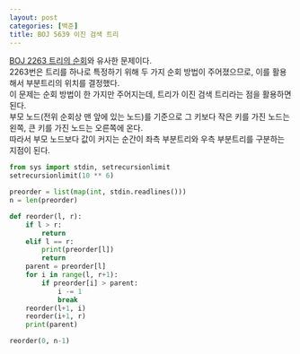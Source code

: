 ```yaml
---
layout: post
categories: [백준]
title: BOJ 5639 이진 검색 트리
---
```


[BOJ 2263 트리의 순회](https://su5468.github.io/BOJ_2263/)와 유사한 문제이다.  
2263번은 트리를 하나로 특정하기 위해 두 가지 순회 방법이 주어졌으므로, 이를 활용해서 부분트리의 위치를 결정했다.  
이 문제는 순회 방법이 한 가지만 주어지는데, 트리가 이진 검색 트리라는 점을 활용하면 된다.  
부모 노드(전위 순회상 맨 앞에 있는 노드)를 기준으로 그 키보다 작은 키를 가진 노드는 왼쪽, 큰 키를 가진 노드는 오른쪽에 온다.  
따라서 부모 노드보다 값이 커지는 순간이 좌측 부분트리와 우측 부분트리를 구분하는 지점이 된다.

```python
from sys import stdin, setrecursionlimit
setrecursionlimit(10 ** 6)

preorder = list(map(int, stdin.readlines()))
n = len(preorder)

def reorder(l, r):
    if l > r:
        return
    elif l == r:
        print(preorder[l])
        return
    parent = preorder[l]
    for i in range(l, r+1):
        if preorder[i] > parent:
            i -= 1
            break
    reorder(l+1, i)
    reorder(i+1, r)
    print(parent)

reorder(0, n-1)
```
